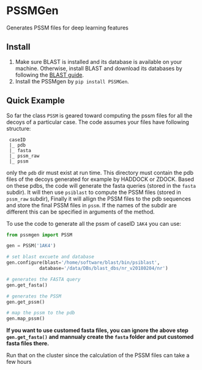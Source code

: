 # PSSMGen

Generates PSSM files for deep learning features

## Install

1. Make sure BLAST is installed and its database is available on your machine. Otherwise, install BLAST and download its databases by following the [BLAST guide](https://blast.ncbi.nlm.nih.gov/Blast.cgi?CMD=Web&PAGE_TYPE=BlastDocs&DOC_TYPE=Download).
2. Install the PSSMgen by `pip install PSSMGen`.

## Quick Example
So far the class `PSSM` is geared toward computing the pssm files for all the decoys of a particular case. The code assumes your files have following structure:

```
 caseID
 |_ pdb
 |_ fasta
 |_ pssm_raw
 |_ pssm
```

only the `pdb` dir must exist at run time. This directory must contain the pdb files of the decoys generated for example by HADDOCK or ZDOCK. Based on these pdbs, the code will generate the fasta queries (stored in the `fasta` subdir). It will then use `psiblast` to compute the PSSM files (stored in `pssm_raw` subdir), Finally it will allign the PSSM files to the pdb sequences and store the final PSSM files in `pssm`. If the names of the subdir are different this can be specified in arguments of the method.

To use the code to generate all the pssm of caseID `1AK4` you can use:

```python
from pssmgen import PSSM

gen = PSSM('1AK4')

# set blast excuete and database
gen.configure(blast='/home/software/blast/bin/psiblast',
            database='/data/DBs/blast_dbs/nr_v20180204/nr')

# generates the FASTA query
gen.get_fasta()

# generates the PSSM
gen.get_pssm()

# map the pssm to the pdb
gen.map_pssm()
```

**If you want to use customed fasta files, you can ignore the above step `gen.get_fasta()` and mannualy create the `fasta` folder and put customed fasta files there.**

Run that on the cluster since the calculation of the PSSM files can take a few hours